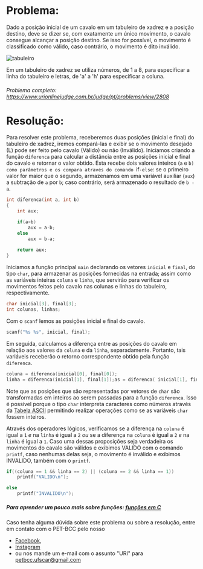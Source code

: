 # Problema:

Dado a posição inicial de um cavalo em um tabuleiro de xadrez e a posição destino, deve se dizer se, com exatamente um único movimento, o cavalo consegue alcançar a posição destino. Se isso for possível, o movimento é classificado como válido, caso contrário, o movimento é dito inválido.

![tabuleiro](https://resources.urionlinejudge.com.br/gallery/images/contests/UOJ_360_M.png)

Em um tabuleiro de xadrez se utiliza números, de 1 a 8, para especificar a linha do tabuleiro e letras, de 'a' a 'h' para especificar a coluna.

###### Problema completo: https://www.urionlinejudge.com.br/judge/pt/problems/view/2808

# Resolução:

Para resolver este problema, receberemos duas posições (inicial e final) do tabuleiro de xadrez, iremos compará-las e exibir se o movimento desejado (L) pode ser feito pelo cavalo (Válido) ou não (Inválido).
Iniciamos criando a função `diferenca` para calcular a distância entre as posições inicial e final do cavalo e retornar o valor obtido. Esta recebe dois valores inteiros (`a` e `b) como parâmetros e os compara através do comando `if`-else`: se o primeiro valor for maior que o segundo, armazenamos em uma variável auxiliar (`aux`) a subtração de `a` por `b`; caso contrário, será armazenado o resultado de `b - a`.
```c
int diferenca(int a, int b)
{
	int aux;

	if(a>b)
		aux = a-b;
	else
		aux = b-a;
	
    return aux;
}
```

Iniciamos a função principal `main` declarando os vetores `inicial` e `final`, do tipo `char`, para armazenar as posições fornecidas na entrada; assim como as variáveis inteiras `coluna` e `linha`, que servirão para verificar os movimentos feitos pelo cavalo nas colunas e linhas do tabuleiro, respectivamente.
```c
char inicial[3], final[3];
int colunas, linhas;
```

Com o `scanf` lemos as posições inicial e final do cavalo.
```c
scanf("%s %s", inicial, final);
```

Em seguida, calculamos a diferença entre as posições do cavalo em relação aos valores da `coluna` e da `linha`, separadamente. Portanto, tais variáveis receberão o retorno correspondente obtido pela função `diferenca`.    
```c
coluna = diferenca(inicial[0], final[0]);
linha = diferenca(inicial[1], final[1]);as = diferenca( inicial[1], final[1]);
```
Note que as posições que são representadas por vetores de `char` são transformadas em inteiros ao serem passadas para a função `diferenca`. Isso é possível porque o tipo `char` interpreta caracteres como números através da [Tabela ASCII](https://www.tecmundo.com.br/imagem/1518-o-que-e-codigo-ascii.htm) permitindo realizar operações como se as variáveis `char` fossem inteiros. 

Através dos operadores lógicos, verificamos se a diferença na `coluna` é igual a `1` *e* na `linha` é igual a `2` *ou* se a diferença na `coluna` é igual a `2` *e* na `linha` é igual a `1`. Caso uma dessas proposições seja verdadeira os movimentos do cavalo são válidos e exibimos VALIDO com o comando `printf`, caso nenhumas delas seja, o movimento é inválido e exibimos INVALIDO, também com o `printf`.
```c
if((coluna == 1 && linha == 2) || (coluna == 2 && linha == 1))
    printf("VALIDO\n");

else 
    printf("INVALIDO\n");
```

##### Para aprender um pouco mais sobre funções: [funções em C](http://linguagemc.com.br/funcoes-em-c/)

Caso tenha alguma dúvida sobre este problema ou sobre a resolução, entre em contato com o PET-BCC pelo nosso
 * [Facebook](https://www.facebook.com/petbcc/),
 * [Instagram](https://www.instagram.com/petbcc.ufscar/)
 * ou nos mande um e-mail com o assunto "URI" para  petbcc.ufscar@gmail.com